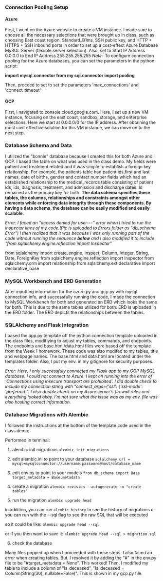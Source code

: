 ### Connection Pooling Setup

#### Azure

First, I went on the Azure website to create a VM instance. I made sure to choose all the necessary selections that were brought up in class, such as choosing East coast region, Standard_B1ms, SSH public key, and HTTP + HTTPS + SSH inbound ports in order to set up a cost-effect Azure Database MySQL Server (flexible server selection). Also, set to Start IP Address 0.0.0.0 to End IP Address 255.255.255.255 *Note*- To configure connection pooling for the Azure databases, you can set the parameters in the python script:

**import mysql.connector 
from my sql.connector import pooling**

Then, proceed to set to set the parameters 'max_connections' and 'connect_timeout'

#### GCP

First, I navigated to console.cloud.google.com. Here, I set up a new VM instance, focusing on the east coast, sandbox, storage, and enterprise selections. Here we start at 0.0.0.0/0 for the IP address. After obtaining the most cost effective solution for this VM instance, we can move on to the next step. 

### Database Schema and Data

I utilized the "bonnie" database because I created this for both Azure and GCP. I based the table on what was used in the class demo. My fields were patient and treatment related and it was simple to establish a foreign key relationship. For example, the patients table had patient ids,first and last names, date of births, gender and contact number fields which had an established relationship to the medical_records table consisting of patient ids, ids, diagnosis, treatment, and admission and discharge dates. Id remained as the primary key for both. **The data schema specifies these tables, the columns, relationships and constraints amongst other elements while enforcing data integrity through these components. By having a data schema, the database can be easily modified and easily scalable.** 

*Error: I faced an "access denied for user---" error when I tried to run the inspector lines of my code.(Pic is uploaded to Errors folder as "db_schema Error") I then realized that it was because I was only running part of the code without running the sequence **below** and I also modified it to include "from sqlalchemy.engine.reflection import Inspector"* 

from sqlalchemy import create_engine, inspect, Column, Integer, String, Date, ForeignKey
from sqlalchemy.engine.reflection import Inspector
from sqlalchemy.orm import relationship
from sqlalchemy.ext.declarative import declarative_base

### MySQL Workbench and ERD Generation

After inputting information for the azure.py and gcp.py with mysql connection info, and successfully running the code, I made the connection to MySQL Workbench for both and generated an ERD which looks the same for both. This is due to the same tables utilized for both. ERD is uploaded in the ERD folder. The ERD depicts the relationships between the tables. 

### SQLAlchemy and Flask Integration

I based the app.py template off the python connection template uploaded in the class files, modifiying to adjust my tables, commands, and endpoints. The endpoints and base.html/data.html files were based off the template from the Week 1 homework. These code was also modifed to my tables, title and webpage names. The base.html and data.html are located under the templates folder. Also, I put my env. in my gitignore for security purposes. 

*Error: Here, I only successfuly connected my Flask app to my GCP MySQL database. I could not connect to Azure. I kept on running into the error of 'Connections using insecure transport are prohibited'. I did double check to include my connection string with "connect_args={'ssl': {'ssl-mode': 'preferred'". I also double check on my Azure server's firewall rules and everything looked okay. I'm not sure what the issue was as my env. file was also hosting correct information.*

### Database Migrations with Alembic

I followed the instructions at the bottom of the template code used in the class demo:

Performed in terminal:

1. alembic init migrations
` alembic init migrations `

2. edit alembic.ini to point to your database
` sqlalchemy.url = mysql+mysqlconnector://username:password@host/database_name `

3. edit env.py to point to your models
`from db_schema import Base`
`target_metadata = Base.metadata `

4. create a migration
` alembic revision --autogenerate -m "create tables" `

5. run the migration
` alembic upgrade head `

in addition, you can run ` alembic history ` to see the history of migrations
or you can run with the --sql flag to see the raw SQL that will be executed

so it could be like:
` alembic upgrade head --sql `

or if you then want to save it:
` alembic upgrade head --sql > migration.sql `

6. check the database

Many files popped up when I proceeded with these steps. I also faced an error when creating tables. But, I resolved it by adding the "#" in the env.py file to be "#target_metadata = None". This worked! Then, I modified my table to include a column of "is_deceased", "is_deceased = Column(String(30), nullable=False)". This is shown in my gcp.py file.
